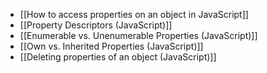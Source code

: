 - [[How to access properties on an object in JavaScript]]
- [[Property Descriptors (JavaScript)]]
- [[Enumerable vs. Unenumerable Properties (JavaScript)]]
- [[Own vs. Inherited Properties (JavaScript)]]
- [[Deleting properties of an object (JavaScript)]]

